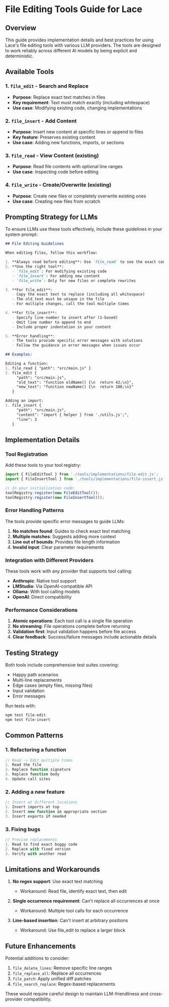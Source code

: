 # File Editing Tools Guide for Lace

## Overview

This guide provides implementation details and best practices for using Lace's file editing tools with various LLM providers. The tools are designed to work reliably across different AI models by being explicit and deterministic.

## Available Tools

### 1. `file_edit` - Search and Replace
- **Purpose**: Replace exact text matches in files
- **Key requirement**: Text must match exactly (including whitespace)
- **Use case**: Modifying existing code, changing implementations

### 2. `file_insert` - Add Content
- **Purpose**: Insert new content at specific lines or append to files
- **Key feature**: Preserves existing content
- **Use case**: Adding new functions, imports, or sections

### 3. `file_read` - View Content (existing)
- **Purpose**: Read file contents with optional line ranges
- **Use case**: Inspecting code before editing

### 4. `file_write` - Create/Overwrite (existing)
- **Purpose**: Create new files or completely overwrite existing ones
- **Use case**: Creating new files from scratch

## Prompting Strategy for LLMs

To ensure LLMs use these tools effectively, include these guidelines in your system prompt:

```markdown
## File Editing Guidelines

When editing files, follow this workflow:

1. **Always read before editing**: Use `file_read` to see the exact content
2. **Use the right tool**:
   - `file_edit`: For modifying existing code
   - `file_insert`: For adding new content
   - `file_write`: Only for new files or complete rewrites

3. **For file_edit**:
   - Copy the exact text to replace (including all whitespace)
   - The old_text must be unique in the file
   - For multiple changes, call the tool multiple times

4. **For file_insert**:
   - Specify line number to insert after (1-based)
   - Omit line number to append to end
   - Include proper indentation in your content

5. **Error handling**:
   - The tools provide specific error messages with solutions
   - Follow the guidance in error messages when issues occur

## Examples:

Editing a function:
1. file_read { "path": "src/main.js" }
2. file_edit { 
     "path": "src/main.js",
     "old_text": "function oldName() {\n  return 42;\n}",
     "new_text": "function newName() {\n  return 100;\n}"
   }

Adding an import:
1. file_insert {
     "path": "src/main.js", 
     "content": "import { helper } from './utils.js';",
     "line": 3
   }
```

## Implementation Details

### Tool Registration

Add these tools to your tool registry:

```typescript
import { FileEditTool } from './tools/implementations/file-edit.js';
import { FileInsertTool } from './tools/implementations/file-insert.js';

// In your initialization code:
toolRegistry.register(new FileEditTool());
toolRegistry.register(new FileInsertTool());
```

### Error Handling Patterns

The tools provide specific error messages to guide LLMs:

1. **No matches found**: Guides to check exact text matching
2. **Multiple matches**: Suggests adding more context
3. **Line out of bounds**: Provides file length information
4. **Invalid input**: Clear parameter requirements

### Integration with Different Providers

These tools work with any provider that supports tool calling:

- **Anthropic**: Native tool support
- **LMStudio**: Via OpenAI-compatible API
- **Ollama**: With tool calling models
- **OpenAI**: Direct compatibility

### Performance Considerations

1. **Atomic operations**: Each tool call is a single file operation
2. **No streaming**: File operations complete before returning
3. **Validation first**: Input validation happens before file access
4. **Clear feedback**: Success/failure messages include actionable details

## Testing Strategy

Both tools include comprehensive test suites covering:

- Happy path scenarios
- Multi-line replacements
- Edge cases (empty files, missing files)
- Input validation
- Error messages

Run tests with:
```bash
npm test file-edit
npm test file-insert
```

## Common Patterns

### 1. Refactoring a function
```javascript
// Read -> Edit multiple times
1. Read the file
2. Replace function signature
3. Replace function body
4. Update call sites
```

### 2. Adding a new feature
```javascript
// Insert at different locations
1. Insert imports at top
2. Insert new function in appropriate section
3. Insert exports if needed
```

### 3. Fixing bugs
```javascript
// Precise replacements
1. Read to find exact buggy code
2. Replace with fixed version
3. Verify with another read
```

## Limitations and Workarounds

1. **No regex support**: Use exact text matching
   - Workaround: Read file, identify exact text, then edit

2. **Single occurrence requirement**: Can't replace all occurrences at once
   - Workaround: Multiple tool calls for each occurrence

3. **Line-based insertion**: Can't insert at arbitrary positions
   - Workaround: Use file_edit to replace a larger block

## Future Enhancements

Potential additions to consider:

1. `file_delete_lines`: Remove specific line ranges
2. `file_replace_all`: Replace all occurrences
3. `file_patch`: Apply unified diff patches
4. `file_search_replace`: Regex-based replacements

These would require careful design to maintain LLM-friendliness and cross-provider compatibility.